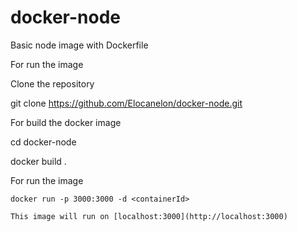 # docker-node
Basic node image with Dockerfile

For run the image 

Clone the repository 


git clone https://github.com/Elocanelon/docker-node.git


For build the docker image

cd docker-node

docker build .


For run the image 
```
docker run -p 3000:3000 -d <containerId>

This image will run on [localhost:3000](http://localhost:3000)